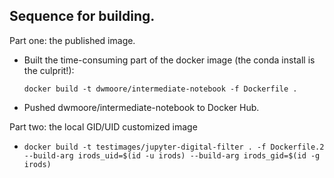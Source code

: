 
Sequence for building.
---------------------

Part one: the published image.

   - Built the time-consuming part of the docker image (the conda install is the culprit!):
     ```
     docker build -t dwmoore/intermediate-notebook -f Dockerfile .
     ```
   - Pushed dwmoore/intermediate-notebook to Docker Hub.

Part two: the local GID/UID customized image

   - 
     ```
     docker build -t testimages/jupyter-digital-filter . -f Dockerfile.2 --build-arg irods_uid=$(id -u irods) --build-arg irods_gid=$(id -g irods)
     ```

